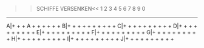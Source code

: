 >>SCHIFFE VERSENKEN<<
  1 2 3 4 5 6 7 8 9 0
  - - - - - - - - - -
A|+ + + A + + + + + +
B|+ + + + + + + + + +
C|+ + + + + + + + + +
D|+ + + + + + + + + +
E|+ + + + + + + + + +
F|+ + + + + + + + + +
G|+ + + + + + + + + +
H|+ + + + + + + + + +
I|+ + + + + + + + + +
J|+ + + + + + + + + +
